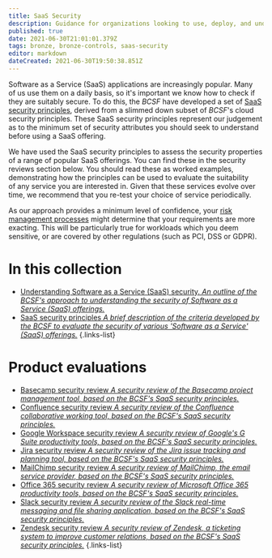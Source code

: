 ```yaml
---
title: SaaS Security
description: Guidance for organizations looking to use, deploy, and understand the risks of adopting a range of popular Software as a Service (SaaS) applications.
published: true
date: 2021-06-30T21:01:01.379Z
tags: bronze, bronze-controls, saas-security
editor: markdown
dateCreated: 2021-06-30T19:50:38.851Z
---
```


Software as a Service (SaaS) applications are increasingly popular. Many of us use them on a daily basis, so it's important we know how to check if they are suitably secure. To do this, the *BCSF* have developed a set of [SaaS security principles](/bronze-controls/saas-security/saas-security-principles), derived from a slimmed down subset of *BCSF*'s cloud security principles. These SaaS security principles represent our judgement as to the minimum set of security attributes you should seek to understand before using a SaaS offering.

We have used the SaaS security principles to assess the security properties of a range of popular SaaS offerings. You can find these in the security reviews section below. You should read these as worked examples, demonstrating how the principles can be used to evaluate the suitability of any service you are interested in. Given that these services evolve over time, we recommend that you re-test your choice of service periodically.

As our approach provides a minimum level of confidence, your [risk management processes](/silver-controls/checklist-risk-management) might determine that your requirements are more exacting. This will be particularly true for workloads which you deem sensitive, or are covered by other regulations (such as PCI, DSS or GDPR). 



# In this collection

- [Understanding Software as a Service (SaaS) security. *An outline of the *BCSF*'s approach to understanding the security of Software as a Service (SaaS) offerings.*](/bronze-controls/saas-security/understanding-saas-security)
- [SaaS security principles *A brief description of the criteria developed by the *BCSF* to evaluate the security of various 'Software as a Service' (SaaS) offerings.*](/bronze-controls/saas-security/saas-security-principles)
{.links-list}




# Product evaluations
- [Basecamp security review *A security review of the Basecamp project management tool, based on the *BCSF*'s SaaS security principles.*](/bronze-controls/saas-security/basecamp)
- [Confluence security review *A security review of the Confluence collaborative working tool, based on the *BCSF*'s SaaS security principles.*](/bronze-controls/saas-security/confluence) 
- [Google Workspace security review *A security review of Google's G Suite productivity tools, based on the *BCSF*'s SaaS security principles.*](/bronze-controls/saas-security/g-suite)
- [Jira security review *A security review of the Jira issue tracking and planning tool, based on the *BCSF*'s SaaS security principles.*](/bronze-controls/saas-security/jira)
- [MailChimp security review *A security review of MailChimp, the email service provider, based on the *BCSF*'s SaaS security principles.*](/bronze-controls/saas-security/mailchimp)
- [Office 365 security review *A security review of Microsoft Office 365 productivity tools, based on the *BCSF*'s SaaS security principles.*](/bronze-controls/saas-security/office-365) 
- [Slack security review *A security review of the Slack real-time messaging and file sharing application, based on the *BCSF*'s SaaS security principles.*](/bronze-controls/saas-security/slack)
- [Zendesk security review *A security review of Zendesk, a ticketing system to improve customer relations, based on the *BCSF*'s SaaS security principles.*](/bronze-controls/saas-security/zendesk)
{.links-list}


